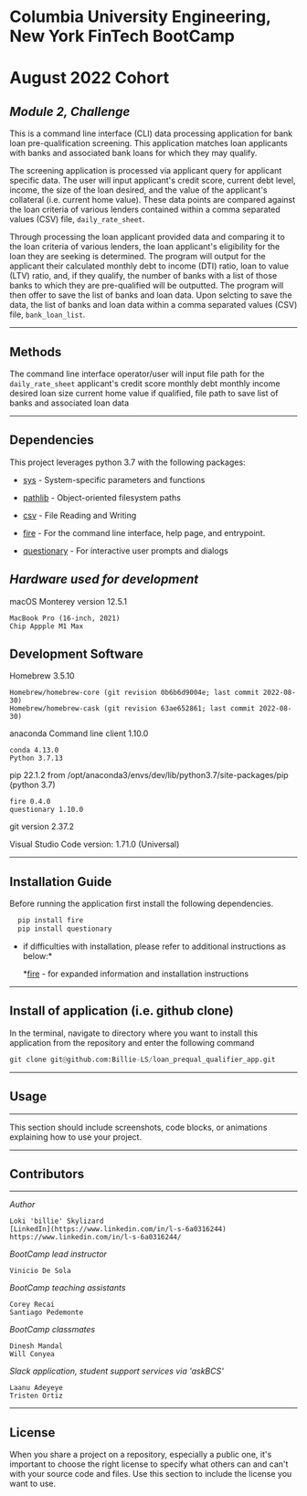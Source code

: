 # **Columbia University Engineering, New York FinTech BootCamp** 
# **August 2022 Cohort**
## *Module 2, Challenge*

This is a command line interface (CLI) data processing application for bank loan pre-qualification screening.  This application matches loan applicants with banks and associated bank loans for which they may qualify.

The screening application is processed via applicant query for applicant specific data.  The user will input applicant's credit score, current debt level, income, the size of the loan desired, and the value of the applicant's collateral (i.e. current home value).  These data points are compared against the loan criteria of various lenders contained within a comma separated values (CSV) file, `daily_rate_sheet`.  

Through processing the loan applicant provided data and comparing it to the loan criteria of various lenders, the loan applicant's eligibility for the loan they are seeking is determined.  The program will output for the applicant their calculated monthly debt to income (DTI) ratio, loan to value (LTV) ratio, and, if they qualify, the number of banks with a list of those banks to which they are pre-qualified will be outputted.  The program will then offer to save the list of banks and loan data.  Upon selcting to save the data, the list of banks and loan data within a comma separated values (CSV) file, `bank_loan_list`.

---
## Methods

The command line interface operator/user will input
    file path for the `daily_rate_sheet`
    applicant's
        credit score
        monthly debt
        monthly income
        desired loan size
        current home value
    if qualified, file path to save list of banks and associated loan data

---
## Dependencies

This project leverages python 3.7 with the following packages:

* [sys](https://docs.python.org/3/library/sys.html?highlight=sys#module-sys) - System-specific parameters and functions

* [pathlib](https://docs.python.org/3/library/pathlib.html) - Object-oriented filesystem paths
  
* [csv](https://docs.python.org/3/library/csv.html?highlight=csv#module-csv) - File Reading and Writing

* [fire](https://github.com/google/python-fire) - For the command line interface, help page, and entrypoint.

* [questionary](https://github.com/tmbo/questionary) - For interactive user prompts and dialogs


## *Hardware used for development*

macOS Monterey version 12.5.1

    MacBook Pro (16-inch, 2021)
    Chip Appple M1 Max

## Development Software

Homebrew 3.5.10

    Homebrew/homebrew-core (git revision 0b6b6d9004e; last commit 2022-08-30)
    Homebrew/homebrew-cask (git revision 63ae652861; last commit 2022-08-30)

anaconda Command line client 1.10.0

    conda 4.13.0
    Python 3.7.13

pip 22.1.2 from /opt/anaconda3/envs/dev/lib/python3.7/site-packages/pip (python 3.7)

    fire 0.4.0
    questionary 1.10.0

git version 2.37.2

Visual Studio Code version: 1.71.0 (Universal)

---
## Installation Guide

Before running the application first install the following dependencies.

```python
  pip install fire
  pip install questionary
```
* if difficulties with installation, please refer to additional instructions as below:*
  
  *[fire](https://github.com/google/python-fire#installation) - for expanded information and installation instructions

---
## Install of application (i.e. github clone)

 In the terminal, navigate to directory where you want to install this application from the repository and enter the following command

```python
git clone git@github.com:Billie-LS/loan_prequal_qualifier_app.git
```


---

## Usage
---
This section should include screenshots, code blocks, or animations explaining how to use your project.

---

## Contributors
---
*Author*

    Loki 'billie' Skylizard
    [LinkedIn](https://www.linkedin.com/in/l-s-6a0316244)
    https://www.linkedin.com/in/l-s-6a0316244/

*BootCamp lead instructor*

    Vinicio De Sola

*BootCamp teaching assistants*

    Corey Recai
    Santiago Pedemonte

*BootCamp classmates*

    Dinesh Mandal
    Will Conyea

*Slack application, student support services via 'askBCS'*

    Laanu Adeyeye
    Tristen Ortiz

---

## License

When you share a project on a repository, especially a public one, it's important to choose the right license to specify what others can and can't with your source code and files. Use this section to include the license you want to use.
